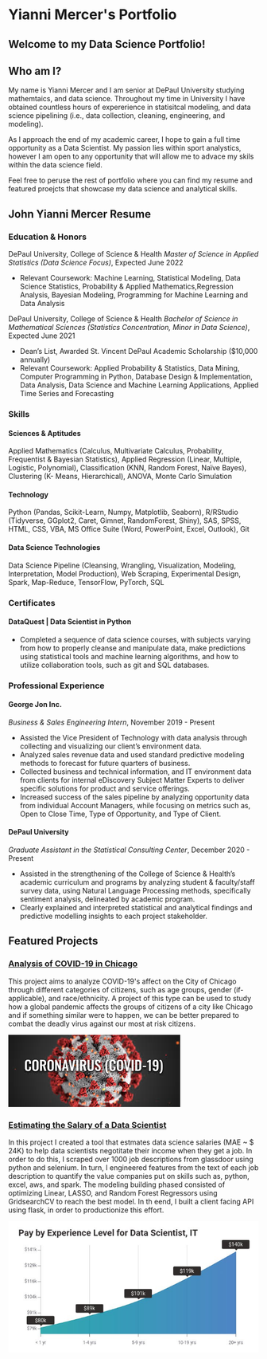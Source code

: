 # Yianni Mercer's Portfolio

## Welcome to my Data Science Portfolio!  

## Who am I?
My name is Yianni Mercer and I am senior at DePaul University studying mathemtaics, and data science.  Throughout my time in University I have obtained countless hours of expererience in statisitcal modeling, and data science pipelining (i.e., data collection, cleaning, engineering, and modeling). 

As I approach the end of my academic career, I hope to gain a full time opportunity as a Data Scientist.  My passion lies within sport analystics, however I am open to any opportunity that will allow me to advace my skils within the data science field.  

Feel free to peruse the rest of portfolio where you can find my resume and featured proejcts that showcase my data science and analytical skills. 

## John Yianni Mercer Resume

### Education & Honors

DePaul University, College of Science & Health
*Master of Science in Applied Statistics (Data Science Focus)*, Expected June 2022   
* Relevant Coursework: Machine Learning, Statistical Modeling, Data Science Statistics, Probability & Applied Mathematics,Regression Analysis, Bayesian Modeling, Programming for Machine Learning and Data Analysis

DePaul University, College of Science & Health
*Bachelor of Science in Mathematical Sciences* *(Statistics Concentration, Minor in Data Science)*, Expected June 2021
* Dean’s List, Awarded St. Vincent DePaul Academic Scholarship ($10,000 annually)
* Relevant Coursework: Applied Probability & Statistics, Data Mining, Computer Programming in Python, Database Design &
Implementation, Data Analysis, Data Science and Machine Learning Applications, Applied Time Series and Forecasting

### Skills

#### Sciences & Aptitudes 

Applied Mathematics (Calculus, Multivariate Calculus, Probability, Frequentist & Bayesian Statistics),
Applied Regression (Linear, Multiple, Logistic, Polynomial), Classification (KNN, Random Forest, Naïve Bayes), Clustering (K- Means, Hierarchical), ANOVA, Monte Carlo Simulation

#### Technology 

Python (Pandas, Scikit-Learn, Numpy, Matplotlib, Seaborn), R/RStudio (Tidyverse, GGplot2, Caret, Gimnet, RandomForest, Shiny), SAS, SPSS, HTML, CSS, VBA, MS Office Suite (Word, PowerPoint, Excel, Outlook), Git

#### Data Science Technologies

Data Science Pipeline (Cleansing, Wrangling, Visualization, Modeling, Interpretation, Model Production), Web Scraping, Experimental Design, Spark, Map-Reduce, TensorFlow, PyTorch, SQL

### Certificates
#### DataQuest | Data Scientist in Python
* Completed a sequence of data science courses, with subjects varying from how to properly cleanse and manipulate data, make predictions using statistical tools and machine learning algorithms, and how to utilize collaboration tools, such as git and SQL databases.

### Professional Experience 

#### George Jon Inc.
*Business & Sales Engineering Intern*, November 2019 - Present
* Assisted the Vice President of Technology with data analysis through collecting and visualizing our client’s environment data.
* Analyzed sales revenue data and used standard predictive modeling methods to forecast for future quarters of business.
* Collected business and technical information, and IT environment data from clients for internal eDiscovery Subject Matter Experts to deliver specific solutions for product and service offerings.
* Increased success of the sales pipeline by analyzing opportunity data from individual Account Managers, while focusing on metrics such as, Open to Close Time, Type of Opportunity, and Type of Client.

#### DePaul University 
*Graduate Assistant in the Statistical Consulting Center*, December 2020 - Present
* Assisted in the strengthening of the College of Science & Health’s academic curriculum and programs by analyzing student &
faculty/staff survey data, using Natural Language Processing methods, specifically sentiment analysis, delineated by academic
program.
* Clearly explained and interpreted statistical and analytical findings and predictive modelling insights to each project stakeholder.

## Featured Projects  

### [Analysis of COVID-19 in Chicago](https://github.com/yiannimercer/COVID19_Chicago_Analysis)
This project aims to analyze COVID-19's affect on the City of Chicago through different categories of citizens, such as age groups, gender (if-applicable), and race/ethnicity. A project of this type can be used to study how a global pandemic affects the groups of citizens of a city like Chicago and if something similar were to happen, we can be better prepared to combat the deadly virus against our most at risk citizens.  

![alt text](covid.JPEG)  

### [Estimating the Salary of a Data Scientist](https://github.com/yiannimercer/ds_salary_estimator_proj)
In this project I created a tool that estmates data science salaries (MAE ~ $ 24K) to help data scientists negotitate their income when they get a job. In order to do this, I scraped over 1000 job descriptions from glassdoor using python and selenium.  In turn, I engineered features from the text of each job description to quantify the value companies put on skills such as, python, excel, aws, and spark.  The modeling building phased consisted of optimizing Linear, LASSO, and Random Forest Regressors using GridsearchCV to reach the best model. In th eend, I built a client facing API using flask, in order to productionize this effort.  

![alt text](https://github.com/yiannimercer/Yianni_Mercer_Portfolio/blob/main/dsalary.JPEG) 
